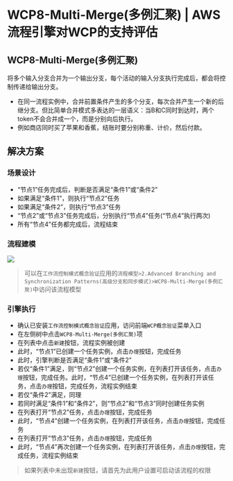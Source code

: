 # WCP8-Multi-Merge(多例汇聚) | AWS 流程引擎对WCP的支持评估

## WCP8-Multi-Merge(多例汇聚)

将多个输入分支合并为一个输出分支，每个活动的输入分支执行完成后，都会将控制传递给输出分支。

  * 在同一流程实例中，合并前置条件产生的多个分支，每次合并产生一个新的后继分支。但比简单合并模式多表达的一层语义：当B和C同时到达时，两个token不会合并成一个，而是分别向后执行。
  * 例如商店同时买了苹果和香蕉，结账时要分别称重、计价，然后付款。

## 解决方案

### 场景设计

  * “节点1”任务完成后，判断是否满足“条件1”或“条件2”
  * 如果满足“条件1”，则执行“节点2”任务
  * 如果满足“条件2”，则执行“节点3”任务
  * “节点2”或“节点3”任务完成后，分别执行“节点4”任务(“节点4”执行两次)
  * 所有“节点4”任务都完成后，流程结束

### 流程建模

![](https://docs.awspaas.com/reference-guide/aws-paas-wcp-reference-guide/part2/wcp8-process-model.png)

> 可以在`工作流控制模式概念验证`应用的`流程模型>2.Advanced Branching and Synchronization Patterns(高级分支和同步模式)>WCP8-Multi-Merge(多例汇聚)`中访问该流程模型

### 引擎执行

  * 确认已安装`工作流控制模式概念验证`应用，访问前端`WCP概念验证`菜单入口
  * 在左侧树中点击`WCP8-Multi-Merge(多例汇聚)`项
  * 在列表中点击`新建`按钮，流程实例被创建
  * 此时，“节点1”已创建一个任务实例，点击`办理`按钮，完成任务
  * 此时，引擎判断是否满足“条件1”或“条件2”
  * 若仅“条件1”满足，则“节点2”创建一个任务实例，在列表打开该任务，点击`办理`按钮，完成任务。此时，“节点4”已创建一个任务实例，在列表打开该任务，点击`办理`按钮，完成任务，流程实例结束
  * 若仅“条件2”满足，同理
  * 若同时满足“条件1”和“条件2”，则“节点2”和“节点3”同时创建任务实例
  * 在列表打开“节点2”任务，点击`办理`按钮，完成任务
  * 此时，“节点4”创建一个任务实例，在列表打开该任务，点击`办理`按钮，完成任务
  * 在列表打开“节点3”任务，点击`办理`按钮，完成任务
  * 此时，“节点4”再次创建一个任务实例，在列表打开该任务，点击`办理`按钮，完成任务，流程实例结束

> 如果列表中未出现`新建`按钮，请首先为此用户设置可启动该流程的权限
